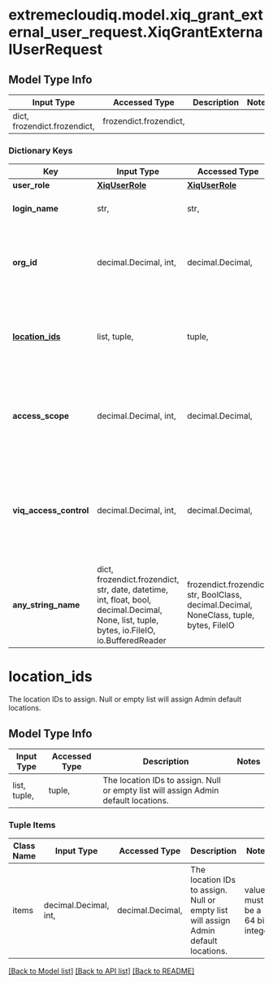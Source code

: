 # extremecloudiq.model.xiq_grant_external_user_request.XiqGrantExternalUserRequest

## Model Type Info
Input Type | Accessed Type | Description | Notes
------------ | ------------- | ------------- | -------------
dict, frozendict.frozendict,  | frozendict.frozendict,  |  | 

### Dictionary Keys
Key | Input Type | Accessed Type | Description | Notes
------------ | ------------- | ------------- | ------------- | -------------
**user_role** | [**XiqUserRole**](XiqUserRole.md) | [**XiqUserRole**](XiqUserRole.md) |  | 
**login_name** | str,  | str,  | Login name, i.e. username or login Email | 
**org_id** | decimal.Decimal, int,  | decimal.Decimal,  | The HIQ organization ID if it is HIQ user, otherwise leave it as empty | [optional] value must be a 64 bit integer
**[location_ids](#location_ids)** | list, tuple,  | tuple,  | The location IDs to assign. Null or empty list will assign Admin default locations. | [optional] 
**access_scope** | decimal.Decimal, int,  | decimal.Decimal,  | The user has access on all sites / the authorized sites. 0: VIQ_SCOPE, 1: SITE_SCOPE. | [optional] value must be a 32 bit integer
**viq_access_control** | decimal.Decimal, int,  | decimal.Decimal,  | The permissions for Site Scope user on Global Scope resources. 0: READ_WRITE, 1: READ_ONLY. | [optional] value must be a 32 bit integer
**any_string_name** | dict, frozendict.frozendict, str, date, datetime, int, float, bool, decimal.Decimal, None, list, tuple, bytes, io.FileIO, io.BufferedReader | frozendict.frozendict, str, BoolClass, decimal.Decimal, NoneClass, tuple, bytes, FileIO | any string name can be used but the value must be the correct type | [optional]

# location_ids

The location IDs to assign. Null or empty list will assign Admin default locations.

## Model Type Info
Input Type | Accessed Type | Description | Notes
------------ | ------------- | ------------- | -------------
list, tuple,  | tuple,  | The location IDs to assign. Null or empty list will assign Admin default locations. | 

### Tuple Items
Class Name | Input Type | Accessed Type | Description | Notes
------------- | ------------- | ------------- | ------------- | -------------
items | decimal.Decimal, int,  | decimal.Decimal,  | The location IDs to assign. Null or empty list will assign Admin default locations. | value must be a 64 bit integer

[[Back to Model list]](../../README.md#documentation-for-models) [[Back to API list]](../../README.md#documentation-for-api-endpoints) [[Back to README]](../../README.md)

